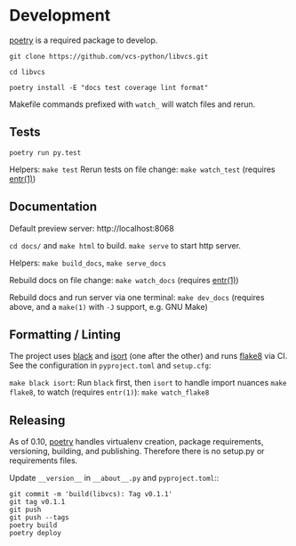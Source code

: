 # Development

[poetry] is a required package to develop.

`git clone https://github.com/vcs-python/libvcs.git`

`cd libvcs`

`poetry install -E "docs test coverage lint format"`

Makefile commands prefixed with `watch_` will watch files and rerun.

## Tests

`poetry run py.test`

Helpers: `make test`
Rerun tests on file change: `make watch_test` (requires [entr(1)])

## Documentation

Default preview server: http://localhost:8068

`cd docs/` and `make html` to build. `make serve` to start http server.

Helpers:
`make build_docs`, `make serve_docs`

Rebuild docs on file change: `make watch_docs` (requires [entr(1)])

Rebuild docs and run server via one terminal: `make dev_docs` (requires above, and a
`make(1)` with `-J` support, e.g. GNU Make)

## Formatting / Linting

The project uses [black] and [isort] (one after the other) and runs [flake8] via
CI. See the configuration in `pyproject.toml` and `setup.cfg`:

`make black isort`: Run `black` first, then `isort` to handle import nuances
`make flake8`, to watch (requires `entr(1)`): `make watch_flake8`

## Releasing

As of 0.10, [poetry] handles virtualenv creation, package requirements, versioning,
building, and publishing. Therefore there is no setup.py or requirements files.

Update `__version__` in `__about__.py` and `pyproject.toml`::

    git commit -m 'build(libvcs): Tag v0.1.1'
    git tag v0.1.1
    git push
    git push --tags
    poetry build
    poetry deploy

[poetry]: https://python-poetry.org/
[entr(1)]: http://eradman.com/entrproject/
[black]: https://github.com/psf/black
[isort]: https://pypi.org/project/isort/
[flake8]: https://flake8.pycqa.org/

